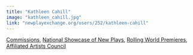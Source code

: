 ```yaml
---
title: "Kathleen Cahill"
image: "kathleen_cahill.jpg"
link: "newplayexchange.org/users/252/kathleen-cahill"
---
```


[Commissions](/programs/commissions), [National Showcase of New Plays](/programs/national-showcase-of-new-plays), [Rolling World Premieres](/programs/rolling-world-premieres), [Affiliated Artists Council](/programs/affiliated-artists-council)